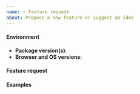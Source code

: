 ```yaml
---
name: ⭐️ Feature request
about: Propose a new feature or suggest an idea
---
```


<!-- IF YOU ARE A TPR EMPLOYEE, DO NOT POST INTERNAL LINKS OR REFERENCES HERE -->

#### Environment

- **Package version(s)**: <!-- fill this out -->
- **Browser and OS versions**: <!-- fill this out -->

#### Feature request

<!-- fill this out -->

#### Examples

<!-- fill this out -->
